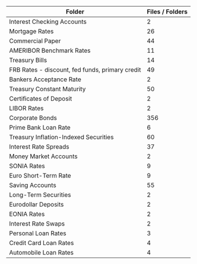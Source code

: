 | Folder                                          |   Files / Folders |
|-------------------------------------------------|-------------------|
| Interest Checking Accounts                      |                 2 |
| Mortgage Rates                                  |                26 |
| Commercial Paper                                |                44 |
| AMERIBOR Benchmark Rates                        |                11 |
| Treasury Bills                                  |                14 |
| FRB Rates - discount, fed funds, primary credit |                49 |
| Bankers Acceptance Rate                         |                 2 |
| Treasury Constant Maturity                      |                50 |
| Certificates of Deposit                         |                 2 |
| LIBOR Rates                                     |                 2 |
| Corporate Bonds                                 |               356 |
| Prime Bank Loan Rate                            |                 6 |
| Treasury Inflation-Indexed Securities           |                60 |
| Interest Rate Spreads                           |                37 |
| Money Market Accounts                           |                 2 |
| SONIA Rates                                     |                 9 |
| Euro Short-Term Rate                            |                 9 |
| Saving Accounts                                 |                55 |
| Long-Term Securities                            |                 2 |
| Eurodollar Deposits                             |                 2 |
| EONIA Rates                                     |                 2 |
| Interest Rate Swaps                             |                 2 |
| Personal Loan Rates                             |                 3 |
| Credit Card Loan Rates                          |                 4 |
| Automobile Loan Rates                           |                 4 |